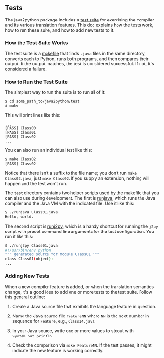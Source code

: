 ## Tests

The java2python package includes a [test suite][] for exercising the compiler and
its various translation features.  This doc explains how the tests work, how to
run these suite, and how to add new tests to it.

### How the Test Suite Works

The test suite is a [makefile][] that finds `.java` files in the same directory,
converts each to Python, runs both programs, and then compares their output.  If
the output matches, the test is considered successful.  If not, it's considered
a failure.

### How to Run the Test Suite

The simplest way to run the suite is to run all of it:

```bash
$ cd some_path_to/java2python/test
$ make
```

This will print lines like this:

```
...
[PASS] Class00
[PASS] Class01
[PASS] Class02
...
```

You can also run an individual test like this:

```bash
$ make Class02
[PASS] Class02
```

Notice that there isn't a suffix to the file name; you don't run `make
Class02.java`, just `make Class02`.  If you supply an extension, nothing will
happen and the test won't run.

The `test` directory contains two helper scripts used by the makefile that you
can also use during development.  The first is [runjava][], which runs the
Java compiler and the Java VM with the indicated file.  Use it like this:

```bash
$ ./runjava Class01.java
Hello, world.
```

The second script is [runj2py][], which is a handy shortcut for running the
`j2py` script with preset command line arguments for the test configuration.
You run it like this:

```bash
$ ./runj2py Class01.java
#!/usr/bin/env python
""" generated source for module Class01 """
class Class01(object):
...
```

### Adding New Tests

When a new compiler feature is added, or when the translation semantics change,
it's a good idea to add one or more tests to the test suite.  Follow this
general outline:

1.  Create a Java source file that exhibits the language feature in question.

2.  Name the Java source file `FeatureNN` where `NN` is the next number in
sequence for `Feature`, e.g., `Class14.java`.

3.  In your Java source, write one or more values to stdout with
`System.out.println`.

4.  Check the comparison via `make FeatureNN`.  If the test passes, it might
indicate the new feature is working correctly.

[test suite]: https://github.com/natural/java2python/tree/master/test/
[makefile]: https://github.com/natural/java2python/blob/master/test/Makefile
[runjava]: https://github.com/natural/java2python/blob/master/test/runjava
[runj2py]: https://github.com/natural/java2python/blob/master/test/runj2py
